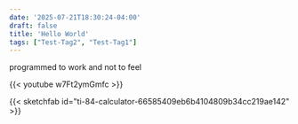 ```yaml
---
date: '2025-07-21T18:30:24-04:00'
draft: false
title: 'Hello World'
tags: ["Test-Tag2", "Test-Tag1"]
---
```

programmed to work and not to feel

{{< youtube w7Ft2ymGmfc >}}

{{< sketchfab id="ti-84-calculator-66585409eb6b4104809b34cc219ae142" >}}